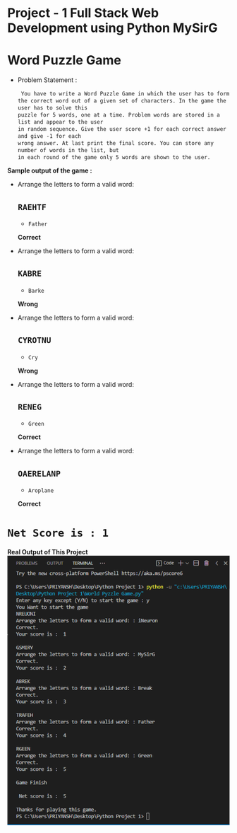 # Project - 1 Full Stack Web Development using Python MySirG 

# Word Puzzle Game


- Problem Statement :
    ```
     You have to write a Word Puzzle Game in which the user has to form
    the correct word out of a given set of characters. In the game the user has to solve this
    puzzle for 5 words, one at a time. Problem words are stored in a list and appear to the user
    in random sequence. Give the user score +1 for each correct answer and give -1 for each
    wrong answer. At last print the final score. You can store any number of words in the list, but
    in each round of the game only 5 words are shown to the user.
    ```

**Sample output of the game :**
- Arrange the letters to form a valid word:
    
    ## `RAEHTF`

    - `Father`

    **Correct**

- Arrange the letters to form a valid word:

    ## `KABRE`

    - `Barke`

    **Wrong**

- Arrange the letters to form a valid word:

    ## `CYROTNU`

    - `Cry`

    **Wrong**

- Arrange the letters to form a valid word:

    ## `RENEG`

    - `Green`

    **Correct**

- Arrange the letters to form a valid word:

    ## `OAERELANP`

    - `Aroplane`

    **Correct**

# `Net Score is : 1`



**Real Output of This Project**
![output](./assets/Output.PNG)